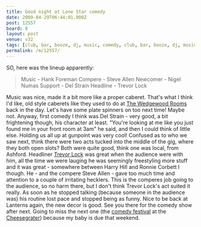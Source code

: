 ```yaml
---
title: Good night at Lone Star comedy
date: 2009-04-29T06:44:01.000Z
post: 12557
board: 8
layout: post
venue: v32
tags: [club, bar, booze, dj, music, comedy, club, bar, booze, dj, music, comedy, club, bar, booze, dj, music, comedy, club, bar, booze, dj, music, comedy, club, bar, booze, dj, music, comedy, club, bar, booze, dj, music, comedy, club, bar, booze, dj, music, comedy, club, bar, booze, dj, music, comedy, club, ba]
permalink: /m/12557/
---
```

SO, here was the lineup apparently:

<blockquote>Music - Hank Foreman
Compere - Steve Allen
Newcomer - Nigel Numas
Support - Del Strain
Headline - Trevor Lock</blockquote>

Music was nice, made it a bit more like a proper caberet. That's what I think I'd like, old style caberets like they used to do at <a href="/wiki/wedgewood+rooms">The Wedgewood Rooms</a> back in the day. Let's have some plate spinners on too next time! Maybe not. Anyway, first comedy I think was Del Strain - very good, a bit frightening though, his character at least. "You're looking at me like you just found me in your front room at 3am" he said, and then I could think of little else. Holding us all up at gunpoint was very cool!
Confused as to who we saw next, think there were two acts tucked into the middle of the gig, where they both open slots? Both were quite good, think one was local, from Ashford.
Headliner <a href="https://www.google.co.uk/search?q=trevor+lock">Trevor Lock</a> was great when the audience were with him, all the time we were lauging he was seemingly freestyling more stuff and it was great - somewhere between Harry Hill and Ronnie Corbett I though. He - and the compere Steve Allen - gave too much time and attention to a couple of irritating hecklers. This is the comperes job going to the audience, so no harm there, but I don't think Trevor Lock's act suited it really. As soon as he stopped talking (because someone in the audience was) his routine lost pace and stopped being as funny.
Nice to be back at Lanterns again, the new decor is good. See you there for the comedy show after next. Going to miss the next one (the <a href="/wiki/comedy+festival">comedy festival</a> at the <a href="/wiki/cheesegrater">Cheesegrater</a>) because my baby is due that weekend.
